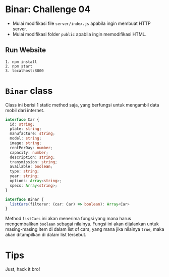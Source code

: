 # Binar: Challenge 04

- Mulai modifikasi file `server/index.js` apabila ingin membuat HTTP server.
- Mulai modifikasi folder `public` apabila ingin memodifikasi HTML.

## Run Website 
```
1. npm install
2. npm start
3. localhost:8000
```
# `Binar` class

Class ini berisi 1 static method saja, yang berfungsi untuk mengambil data mobil dari internet.

```typescript
interface Car {
  id: string;
  plate: string;
  manufacture: string;
  model: string;
  image: string;
  rentPerDay: number;
  capacity: number;
  description: string;
  transmission: string;
  available: boolean;
  type: string;
  year: string;
  options: Array<string>;
  specs: Array<string>;
}

interface Binar {
  listCars(filterer: (car: Car) => boolean): Array<Car>
}
```

Method `listCars` ini akan menerima fungsi yang mana harus mengembalikan `boolean` sebagai nilainya. 
Fungsi ini akan dijalankan untuk masing-masing item di dalam list of cars, yang mana jika nilainya `true`,
maka akan ditampilkan di dalam list tersebut.

# Tips

Just, hack it bro!